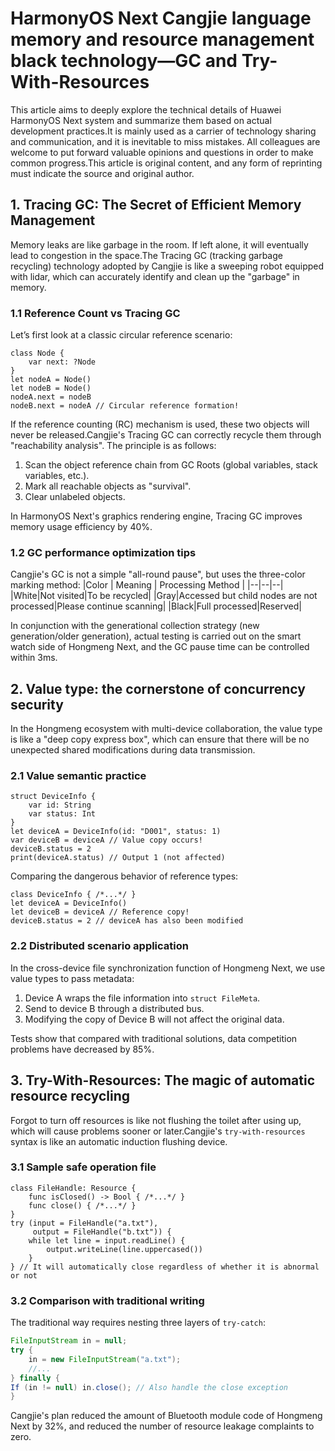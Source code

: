 # HarmonyOS Next Cangjie language memory and resource management black technology—GC and Try-With-Resources
This article aims to deeply explore the technical details of Huawei HarmonyOS Next system and summarize them based on actual development practices.It is mainly used as a carrier of technology sharing and communication, and it is inevitable to miss mistakes. All colleagues are welcome to put forward valuable opinions and questions in order to make common progress.This article is original content, and any form of reprinting must indicate the source and original author.

## 1. Tracing GC: The Secret of Efficient Memory Management
Memory leaks are like garbage in the room. If left alone, it will eventually lead to congestion in the space.The Tracing GC (tracking garbage recycling) technology adopted by Cangjie is like a sweeping robot equipped with lidar, which can accurately identify and clean up the "garbage" in memory.
### 1.1 Reference Count vs Tracing GC
Let’s first look at a classic circular reference scenario:
```cangjie
class Node {
    var next: ?Node
}
let nodeA = Node()
let nodeB = Node()
nodeA.next = nodeB
nodeB.next = nodeA // Circular reference formation!
```
If the reference counting (RC) mechanism is used, these two objects will never be released.Cangjie's Tracing GC can correctly recycle them through "reachability analysis". The principle is as follows:
1. Scan the object reference chain from GC Roots (global variables, stack variables, etc.).
2. Mark all reachable objects as "survival".
3. Clear unlabeled objects.

In HarmonyOS Next's graphics rendering engine, Tracing GC improves memory usage efficiency by 40%.

### 1.2 GC performance optimization tips
Cangjie's GC is not a simple "all-round pause", but uses the three-color marking method:
|Color | Meaning | Processing Method |
|--|--|--|
|White|Not visited|To be recycled|
|Gray|Accessed but child nodes are not processed|Please continue scanning|
|Black|Full processed|Reserved|

In conjunction with the generational collection strategy (new generation/older generation), actual testing is carried out on the smart watch side of Hongmeng Next, and the GC pause time can be controlled within 3ms.

## 2. Value type: the cornerstone of concurrency security
In the Hongmeng ecosystem with multi-device collaboration, the value type is like a "deep copy express box", which can ensure that there will be no unexpected shared modifications during data transmission.
### 2.1 Value semantic practice
```cangjie
struct DeviceInfo {
    var id: String
    var status: Int
}
let deviceA = DeviceInfo(id: "D001", status: 1)
var deviceB = deviceA // Value copy occurs!
deviceB.status = 2
print(deviceA.status) // Output 1 (not affected)
```
Comparing the dangerous behavior of reference types:
```cangjie
class DeviceInfo { /*...*/ }
let deviceA = DeviceInfo()
let deviceB = deviceA // Reference copy!
deviceB.status = 2 // deviceA has also been modified
```

### 2.2 Distributed scenario application
In the cross-device file synchronization function of Hongmeng Next, we use value types to pass metadata:
1. Device A wraps the file information into `struct FileMeta`.
2. Send to device B through a distributed bus.
3. Modifying the copy of Device B will not affect the original data.

Tests show that compared with traditional solutions, data competition problems have decreased by 85%.

## 3. Try-With-Resources: The magic of automatic resource recycling
Forgot to turn off resources is like not flushing the toilet after using up, which will cause problems sooner or later.Cangjie's `try-with-resources` syntax is like an automatic induction flushing device.
### 3.1 Sample safe operation file
```cangjie
class FileHandle: Resource {
    func isClosed() -> Bool { /*...*/ }
    func close() { /*...*/ }
}
try (input = FileHandle("a.txt"),
     output = FileHandle("b.txt")) {
    while let line = input.readLine() {
        output.writeLine(line.uppercased())
    }
} // It will automatically close regardless of whether it is abnormal or not
```

### 3.2 Comparison with traditional writing
The traditional way requires nesting three layers of `try-catch`:
```java
FileInputStream in = null;
try {
    in = new FileInputStream("a.txt");
    //...
} finally {
If (in != null) in.close(); // Also handle the close exception
}
```
Cangjie's plan reduced the amount of Bluetooth module code of Hongmeng Next by 32%, and reduced the number of resource leakage complaints to zero.

